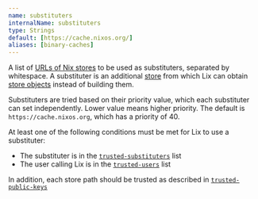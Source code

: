 ```yaml
---
name: substituters
internalName: substituters
type: Strings
default: [https://cache.nixos.org/]
aliases: [binary-caches]
---
```

A list of [URLs of Nix stores](@docroot@/command-ref/new-cli/nix3-help-stores.md#store-url-format) to be used as substituters, separated by whitespace.
A substituter is an additional [store](@docroot@/glossary.md#gloss-store) from which Lix can obtain [store objects](@docroot@/glossary.md#gloss-store-object) instead of building them.

Substituters are tried based on their priority value, which each substituter can set independently.
Lower value means higher priority.
The default is `https://cache.nixos.org`, which has a priority of 40.

At least one of the following conditions must be met for Lix to use a substituter:

- The substituter is in the [`trusted-substituters`](#conf-trusted-substituters) list
- The user calling Lix is in the [`trusted-users`](#conf-trusted-users) list

In addition, each store path should be trusted as described in [`trusted-public-keys`](#conf-trusted-public-keys)

